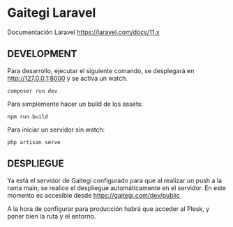 # Gaitegi Laravel

Documentación Laravel
<https://laravel.com/docs/11.x>

## DEVELOPMENT

Para desarrollo, ejecutar el siguiente comando, se desplegará en <http://127.0.0.1:8000> y se activa un watch.

`composer run dev`

Para simplemente hacer un build de los assets:

`npm run build`

Para iniciar un servidor sin watch:

`php artisan serve`

## DESPLIEGUE

Ya está el servidor de Gaitegi configurado para que al realizar un push a la rama main, se realice el despliegue automáticamente en el servidor.
En este momento es accesible desde <https://gaitegi.com/dev/public>

A la hora de configurar para producción habrá que acceder al Plesk, y poner bien la ruta y el entorno.
